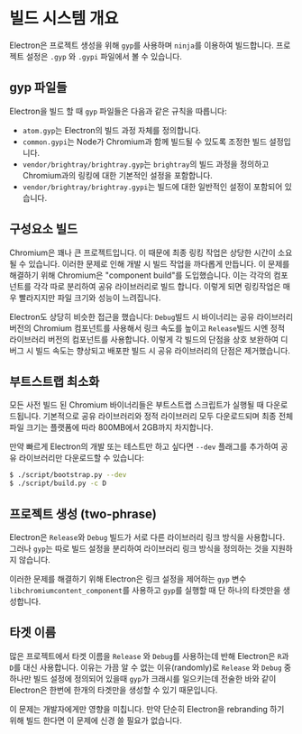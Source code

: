 # 빌드 시스템 개요

Electron은 프로젝트 생성을 위해 `gyp`를 사용하며 `ninja`를 이용하여 빌드합니다.
프로젝트 설정은 `.gyp` 와 `.gypi` 파일에서 볼 수 있습니다.

## gyp 파일들

Electron을 빌드 할 때 `gyp` 파일들은 다음과 같은 규칙을 따릅니다:

* `atom.gyp`는 Electron의 빌드 과정 자체를 정의합니다.
* `common.gypi`는 Node가 Chromium과 함께 빌드될 수 있도록 조정한 빌드 설정입니다.
* `vendor/brightray/brightray.gyp`는 `brightray`의 빌드 과정을 정의하고 Chromium과의 링킹에 대한 기본적인 설정을 포함합니다.
* `vendor/brightray/brightray.gypi`는 빌드에 대한 일반적인 설정이 포함되어 있습니다.

## 구성요소 빌드

Chromium은 꽤나 큰 프로젝트입니다. 이 때문에 최종 링킹 작업은 상당한 시간이 소요될 수 있습니다.
이러한 문제로 인해 개발 시 빌드 작업을 까다롭게 만듭니다. 이 문제를 해결하기 위해 Chromium은 "component build"를 도입했습니다.
이는 각각의 컴포넌트를 각각 따로 분리하여 공유 라이브러리로 빌드 합니다. 이렇게 되면 링킹작업은 매우 빨라지지만 파일 크기와 성능이 느려집니다.

Electron도 상당히 비슷한 접근을 했습니다:
`Debug`빌드 시 바이너리는 공유 라이브러리 버전의 Chromium 컴포넌트를 사용해서 링크 속도를 높이고
`Release`빌드 시엔 정적 라이브러리 버전의 컴포넌트를 사용합니다.
이렇게 각 빌드의 단점을 상호 보완하여 디버그 시 빌드 속도는 향상되고 배포판 빌드 시 공유 라이브러리의 단점은 제거했습니다.

## 부트스트랩 최소화

모든 사전 빌드 된 Chromium 바이너리들은 부트스트랩 스크립트가 실행될 때 다운로드됩니다.
기본적으로 공유 라이브러리와 정적 라이브러리 모두 다운로드되며 최종 전체 파일 크기는 플랫폼에 따라 800MB에서 2GB까지 차지합니다.

만약 빠르게 Electron의 개발 또는 테스트만 하고 싶다면 `--dev` 플래그를 추가하여 공유 라이브러리만 다운로드할 수 있습니다:

```bash
$ ./script/bootstrap.py --dev
$ ./script/build.py -c D
```

## 프로젝트 생성 (two-phrase)

Electron은 `Release`와 `Debug` 빌드가 서로 다른 라이브러리 링크 방식을 사용합니다.
그러나 `gyp`는 따로 빌드 설정을 분리하여 라이브러리 링크 방식을 정의하는 것을 지원하지 않습니다.

이러한 문제를 해결하기 위해 Electron은 링크 설정을 제어하는 `gyp` 변수 `libchromiumcontent_component`를 사용하고 `gyp`를 실행할 때 단 하나의 타겟만을 생성합니다.

## 타겟 이름

많은 프로젝트에서 타겟 이름을 `Release` 와 `Debug`를 사용하는데 반해 Electron은 `R`과 `D`를 대신 사용합니다.
이유는 가끔 알 수 없는 이유(randomly)로 `Release` 와 `Debug` 중 하나만 빌드 설정에 정의되어 있을때 `gyp`가 크래시를 일으키는데
전술한 바와 같이 Electron은 한번에 한개의 타겟만을 생성할 수 있기 때문입니다.

이 문제는 개발자에게만 영향을 미칩니다. 만약 단순히 Electron을 rebranding 하기 위해 빌드 한다면 이 문제에 신경 쓸 필요가 없습니다.
